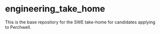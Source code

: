 # engineering_take_home
This is the base repository for the SWE take-home for candidates applying to Perchwell.

